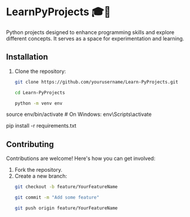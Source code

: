 # LearnPyProjects 🎓🐍
Python projects designed to enhance programming skills and explore different concepts. 
It serves as a space for experimentation and learning.


## Installation

1. Clone the repository:
   ```bash
   git clone https://github.com/yourusername/Learn-PyProjects.git

   cd Learn-PyProjects

   python -m venv env
source env/bin/activate  # On Windows: env\Scripts\activate

pip install -r requirements.txt

## Contributing

Contributions are welcome! Here's how you can get involved:
1. Fork the repository.
2. Create a new branch:
   ```bash
   git checkout -b feature/YourFeatureName

   git commit -m "Add some feature"

   git push origin feature/YourFeatureName
